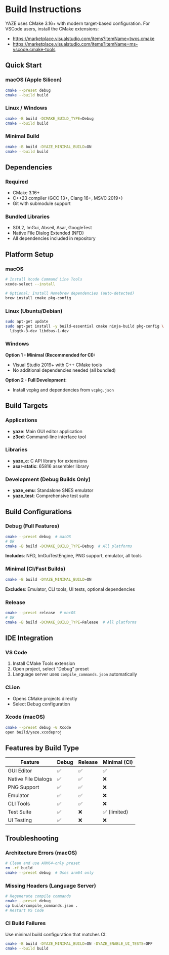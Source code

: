 # Build Instructions

YAZE uses CMake 3.16+ with modern target-based configuration. For VSCode users, install the CMake extensions:
- https://marketplace.visualstudio.com/items?itemName=twxs.cmake
- https://marketplace.visualstudio.com/items?itemName=ms-vscode.cmake-tools

## Quick Start

### macOS (Apple Silicon)
```bash
cmake --preset debug
cmake --build build
```

### Linux / Windows
```bash
cmake -B build -DCMAKE_BUILD_TYPE=Debug
cmake --build build
```

### Minimal Build
```bash
cmake -B build -DYAZE_MINIMAL_BUILD=ON
cmake --build build
```

## Dependencies

### Required
- CMake 3.16+
- C++23 compiler (GCC 13+, Clang 16+, MSVC 2019+)
- Git with submodule support

### Bundled Libraries
- SDL2, ImGui, Abseil, Asar, GoogleTest
- Native File Dialog Extended (NFD)
- All dependencies included in repository

## Platform Setup

### macOS
```bash
# Install Xcode Command Line Tools
xcode-select --install

# Optional: Install Homebrew dependencies (auto-detected)
brew install cmake pkg-config
```

### Linux (Ubuntu/Debian)
```bash
sudo apt-get update
sudo apt-get install -y build-essential cmake ninja-build pkg-config \
  libgtk-3-dev libdbus-1-dev
```

### Windows
**Option 1 - Minimal (Recommended for CI):**
- Visual Studio 2019+ with C++ CMake tools
- No additional dependencies needed (all bundled)

**Option 2 - Full Development:**
- Install vcpkg and dependencies from `vcpkg.json`

## Build Targets

### Applications
- **yaze**: Main GUI editor application
- **z3ed**: Command-line interface tool

### Libraries  
- **yaze_c**: C API library for extensions
- **asar-static**: 65816 assembler library

### Development (Debug Builds Only)
- **yaze_emu**: Standalone SNES emulator
- **yaze_test**: Comprehensive test suite

## Build Configurations

### Debug (Full Features)
```bash
cmake --preset debug  # macOS
# OR
cmake -B build -DCMAKE_BUILD_TYPE=Debug  # All platforms
```
**Includes**: NFD, ImGuiTestEngine, PNG support, emulator, all tools

### Minimal (CI/Fast Builds)
```bash
cmake -B build -DYAZE_MINIMAL_BUILD=ON
```
**Excludes**: Emulator, CLI tools, UI tests, optional dependencies

### Release
```bash
cmake --preset release  # macOS
# OR  
cmake -B build -DCMAKE_BUILD_TYPE=Release  # All platforms
```

## IDE Integration

### VS Code
1. Install CMake Tools extension
2. Open project, select "Debug" preset
3. Language server uses `compile_commands.json` automatically

### CLion
- Opens CMake projects directly
- Select Debug configuration

### Xcode (macOS)
```bash
cmake --preset debug -G Xcode
open build/yaze.xcodeproj
```

## Features by Build Type

| Feature | Debug | Release | Minimal (CI) |
|---------|-------|---------|--------------|
| GUI Editor | ✅ | ✅ | ✅ |
| Native File Dialogs | ✅ | ✅ | ❌ |
| PNG Support | ✅ | ✅ | ❌ |
| Emulator | ✅ | ✅ | ❌ |
| CLI Tools | ✅ | ✅ | ❌ |
| Test Suite | ✅ | ❌ | ✅ (limited) |
| UI Testing | ✅ | ❌ | ❌ |

## Troubleshooting

### Architecture Errors (macOS)
```bash
# Clean and use ARM64-only preset
rm -rf build
cmake --preset debug  # Uses arm64 only
```

### Missing Headers (Language Server)
```bash
# Regenerate compile commands
cmake --preset debug
cp build/compile_commands.json .
# Restart VS Code
```

### CI Build Failures
Use minimal build configuration that matches CI:
```bash
cmake -B build -DYAZE_MINIMAL_BUILD=ON -DYAZE_ENABLE_UI_TESTS=OFF
cmake --build build
```

